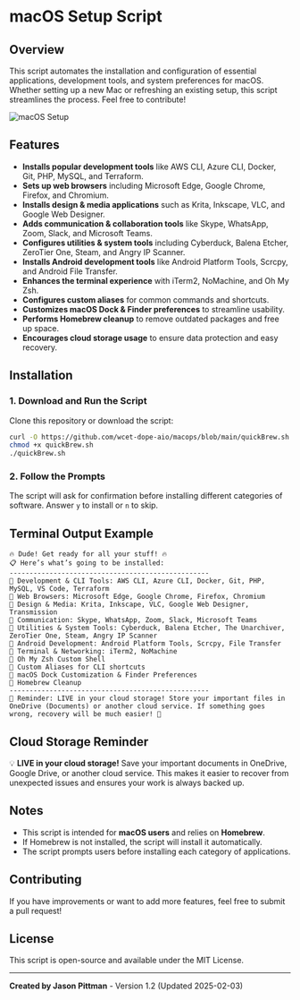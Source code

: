 # macOS Setup Script

## Overview
This script automates the installation and configuration of essential applications, development tools, and system preferences for macOS. Whether setting up a new Mac or refreshing an existing setup, this script streamlines the process. Feel free to contribute!

![macOS Setup](https://en.wikipedia.org/wiki/Apple_Inc.#/media/File:Apple_Computer_Logo_rainbow.svg)

## Features
- **Installs popular development tools** like AWS CLI, Azure CLI, Docker, Git, PHP, MySQL, and Terraform.
- **Sets up web browsers** including Microsoft Edge, Google Chrome, Firefox, and Chromium.
- **Installs design & media applications** such as Krita, Inkscape, VLC, and Google Web Designer.
- **Adds communication & collaboration tools** like Skype, WhatsApp, Zoom, Slack, and Microsoft Teams.
- **Configures utilities & system tools** including Cyberduck, Balena Etcher, ZeroTier One, Steam, and Angry IP Scanner.
- **Installs Android development tools** like Android Platform Tools, Scrcpy, and Android File Transfer.
- **Enhances the terminal experience** with iTerm2, NoMachine, and Oh My Zsh.
- **Configures custom aliases** for common commands and shortcuts.
- **Customizes macOS Dock & Finder preferences** to streamline usability.
- **Performs Homebrew cleanup** to remove outdated packages and free up space.
- **Encourages cloud storage usage** to ensure data protection and easy recovery.

## Installation
### 1. Download and Run the Script
Clone this repository or download the script:
```bash
curl -O https://github.com/wcet-dope-aio/macops/blob/main/quickBrew.sh
chmod +x quickBrew.sh
./quickBrew.sh
```

### 2. Follow the Prompts
The script will ask for confirmation before installing different categories of software. Answer `y` to install or `n` to skip.

## Terminal Output Example
```
🔥 Dude! Get ready for all your stuff! 🔥
📋 Here’s what’s going to be installed:
--------------------------------------------------
📌 Development & CLI Tools: AWS CLI, Azure CLI, Docker, Git, PHP, MySQL, VS Code, Terraform
📌 Web Browsers: Microsoft Edge, Google Chrome, Firefox, Chromium
📌 Design & Media: Krita, Inkscape, VLC, Google Web Designer, Transmission
📌 Communication: Skype, WhatsApp, Zoom, Slack, Microsoft Teams
📌 Utilities & System Tools: Cyberduck, Balena Etcher, The Unarchiver, ZeroTier One, Steam, Angry IP Scanner
📌 Android Development: Android Platform Tools, Scrcpy, File Transfer
📌 Terminal & Networking: iTerm2, NoMachine
📌 Oh My Zsh Custom Shell
📌 Custom Aliases for CLI shortcuts
📌 macOS Dock Customization & Finder Preferences
📌 Homebrew Cleanup
--------------------------------------------------
💾 Reminder: LIVE in your cloud storage! Store your important files in OneDrive (Documents) or another cloud service. If something goes wrong, recovery will be much easier! 🚀
```

## Cloud Storage Reminder
💡 **LIVE in your cloud storage!** Save your important documents in OneDrive, Google Drive, or another cloud service. This makes it easier to recover from unexpected issues and ensures your work is always backed up.

## Notes
- This script is intended for **macOS users** and relies on **Homebrew**.
- If Homebrew is not installed, the script will install it automatically.
- The script prompts users before installing each category of applications.

## Contributing
If you have improvements or want to add more features, feel free to submit a pull request!

## License
This script is open-source and available under the MIT License.

---
**Created by Jason Pittman** - Version 1.2 (Updated 2025-02-03)

